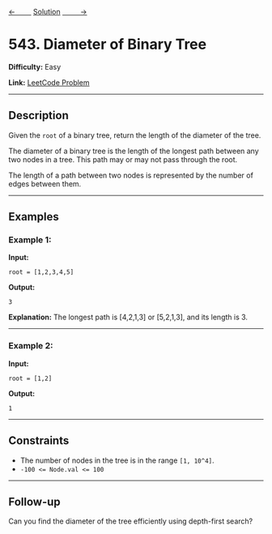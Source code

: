 [<-&nbsp;&nbsp;&nbsp;&nbsp;&nbsp;&nbsp;&nbsp;&nbsp;](../104.%20Maximum%20Depth%20of%20Binary%20Tree/statement.md)
[Solution](543.%20Diameter%20of%20Binary%20Tree/solution.js)
[&nbsp;&nbsp;&nbsp;&nbsp;&nbsp;&nbsp;&nbsp;&nbsp; ->](../102.%20Binary%20Tree%20Level%20Order%20Traversal/statement.md)

# 543. Diameter of Binary Tree

**Difficulty:** Easy

**Link:** [LeetCode Problem](https://leetcode.com/problems/diameter-of-binary-tree/)

---

## Description

Given the `root` of a binary tree, return the length of the diameter of the tree.

The diameter of a binary tree is the length of the longest path between any two nodes in a tree. This path may or may not pass through the root.

The length of a path between two nodes is represented by the number of edges between them.

---

## Examples

### Example 1:

**Input:**

```plaintext
root = [1,2,3,4,5]
```

**Output:**

```plaintext
3
```

**Explanation:** The longest path is [4,2,1,3] or [5,2,1,3], and its length is 3.

---

### Example 2:

**Input:**

```plaintext
root = [1,2]
```

**Output:**

```plaintext
1
```

---

## Constraints

- The number of nodes in the tree is in the range `[1, 10^4]`.
- `-100 <= Node.val <= 100`

---

## Follow-up

Can you find the diameter of the tree efficiently using depth-first search?
